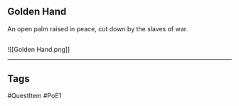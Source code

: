 ## Golden Hand
An open palm raised in peace,
cut down by the slaves of war.
## 
![[Golden Hand.png]]

---
## Tags
#QuestItem
#PoE1